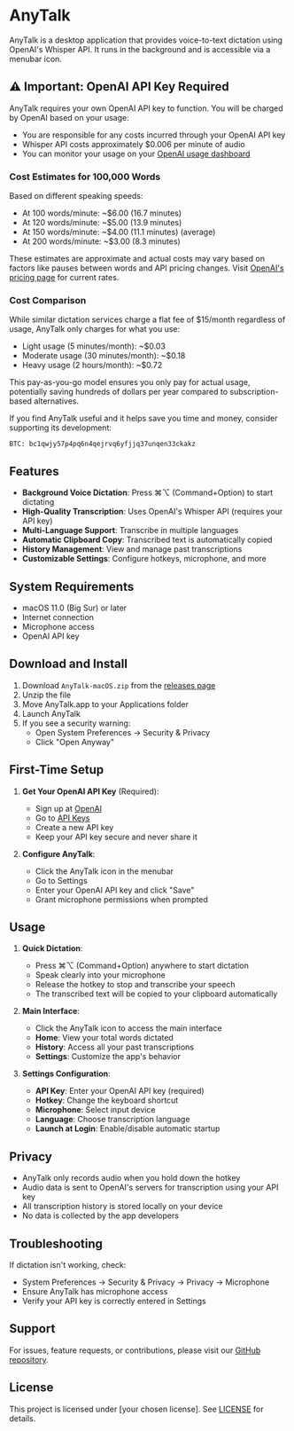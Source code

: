 # AnyTalk

AnyTalk is a desktop application that provides voice-to-text dictation using OpenAI's Whisper API. It runs in the background and is accessible via a menubar icon.

## ⚠️ Important: OpenAI API Key Required
AnyTalk requires your own OpenAI API key to function. You will be charged by OpenAI based on your usage:
- You are responsible for any costs incurred through your OpenAI API key
- Whisper API costs approximately $0.006 per minute of audio
- You can monitor your usage on your [OpenAI usage dashboard](https://platform.openai.com/account/usage)

### Cost Estimates for 100,000 Words
Based on different speaking speeds:
- At 100 words/minute: ~$6.00 (16.7 minutes)
- At 120 words/minute: ~$5.00 (13.9 minutes)
- At 150 words/minute: ~$4.00 (11.1 minutes) (average)
- At 200 words/minute: ~$3.00 (8.3 minutes)

These estimates are approximate and actual costs may vary based on factors like pauses between words and API pricing changes. Visit [OpenAI's pricing page](https://openai.com/pricing) for current rates.

### Cost Comparison
While similar dictation services charge a flat fee of $15/month regardless of usage, AnyTalk only charges for what you use:
- Light usage (5 minutes/month): ~$0.03
- Moderate usage (30 minutes/month): ~$0.18
- Heavy usage (2 hours/month): ~$0.72

This pay-as-you-go model ensures you only pay for actual usage, potentially saving hundreds of dollars per year compared to subscription-based alternatives.

If you find AnyTalk useful and it helps save you time and money, consider supporting its development:
```btc
BTC: bc1qwjy57p4pq6n4qejrvq6yfjjq37unqen33ckakz
```

## Features

- **Background Voice Dictation**: Press ⌘⌥ (Command+Option) to start dictating
- **High-Quality Transcription**: Uses OpenAI's Whisper API (requires your API key)
- **Multi-Language Support**: Transcribe in multiple languages
- **Automatic Clipboard Copy**: Transcribed text is automatically copied
- **History Management**: View and manage past transcriptions
- **Customizable Settings**: Configure hotkeys, microphone, and more

## System Requirements

- macOS 11.0 (Big Sur) or later
- Internet connection
- Microphone access
- OpenAI API key

## Download and Install

1. Download `AnyTalk-macOS.zip` from the [releases page](https://github.com/imgreene/AnyTalk/releases/tag/v1.0.1)
2. Unzip the file
3. Move AnyTalk.app to your Applications folder
4. Launch AnyTalk
5. If you see a security warning:
   - Open System Preferences → Security & Privacy
   - Click "Open Anyway"

## First-Time Setup

1. **Get Your OpenAI API Key** (Required):
   - Sign up at [OpenAI](https://platform.openai.com/signup)
   - Go to [API Keys](https://platform.openai.com/account/api-keys)
   - Create a new API key
   - Keep your API key secure and never share it

2. **Configure AnyTalk**:
   - Click the AnyTalk icon in the menubar
   - Go to Settings
   - Enter your OpenAI API key and click "Save"
   - Grant microphone permissions when prompted

## Usage

1. **Quick Dictation**:
   - Press ⌘⌥ (Command+Option) anywhere to start dictation
   - Speak clearly into your microphone
   - Release the hotkey to stop and transcribe your speech
   - The transcribed text will be copied to your clipboard automatically

2. **Main Interface**:
   - Click the AnyTalk icon to access the main interface
   - **Home**: View your total words dictated
   - **History**: Access all your past transcriptions
   - **Settings**: Customize the app's behavior

3. **Settings Configuration**:
   - **API Key**: Enter your OpenAI API key (required)
   - **Hotkey**: Change the keyboard shortcut
   - **Microphone**: Select input device
   - **Language**: Choose transcription language
   - **Launch at Login**: Enable/disable automatic startup

## Privacy

- AnyTalk only records audio when you hold down the hotkey
- Audio data is sent to OpenAI's servers for transcription using your API key
- All transcription history is stored locally on your device
- No data is collected by the app developers

## Troubleshooting

If dictation isn't working, check:
- System Preferences → Security & Privacy → Privacy → Microphone
- Ensure AnyTalk has microphone access
- Verify your API key is correctly entered in Settings

## Support

For issues, feature requests, or contributions, please visit our [GitHub repository](https://github.com/imgreene/anytalk).

## License

This project is licensed under [your chosen license]. See [LICENSE](LICENSE) for details.

